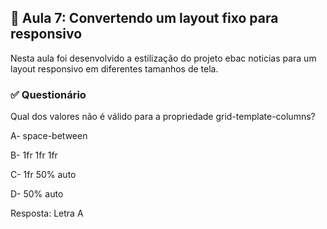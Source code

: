 ## 📝 Aula 7: Convertendo um layout fixo para responsivo 
Nesta aula foi desenvolvido a estilização do projeto ebac noticias para um layout responsivo em diferentes tamanhos de tela.

### ✅ Questionário
Qual dos valores não é válido para a propriedade grid-template-columns?

A- space-between

B- 1fr 1fr 1fr

C- 1fr 50% auto

D- 50% auto 

Resposta: Letra A